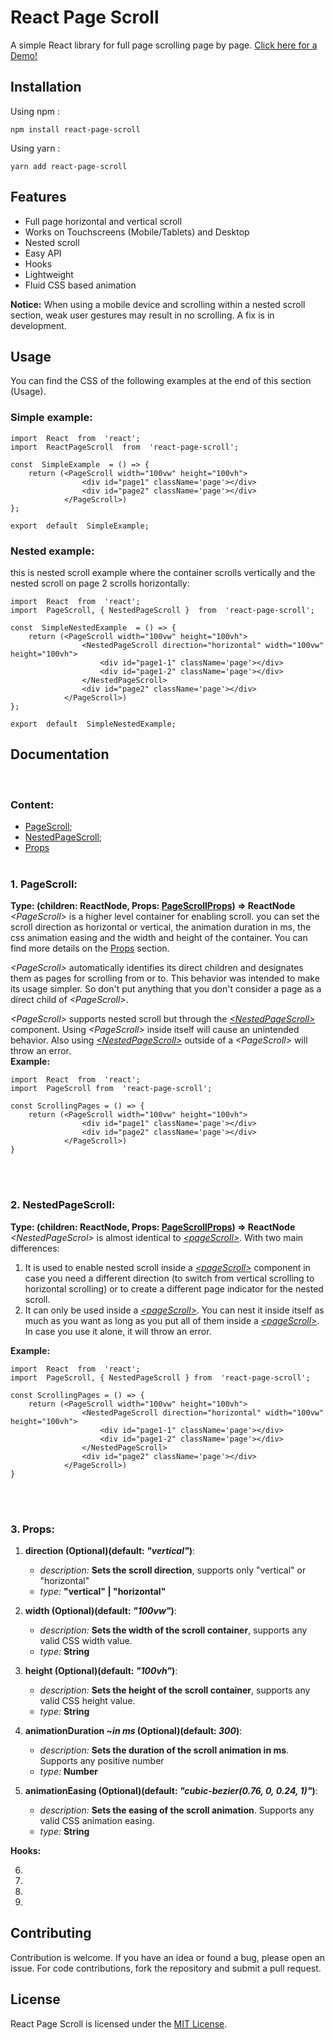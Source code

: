 # React Page Scroll

A simple React library for full page scrolling page by page.
[Click here for a Demo!](http://react-page-scroll-demo.s3-website-us-east-1.amazonaws.com/)

## Installation

Using npm :

    npm install react-page-scroll

Using yarn :

    yarn add react-page-scroll

## Features

- Full page horizontal and vertical scroll
- Works on Touchscreens (Mobile/Tablets) and Desktop
- Nested scroll
- Easy API
- Hooks
- Lightweight
- Fluid CSS based animation

**Notice:** When using a mobile device and scrolling within a nested scroll section, weak user gestures may result in no scrolling. A fix is in development.

## Usage

You can find the CSS of the following examples at the end of this section (Usage).

### Simple example:

    import  React  from  'react';
    import  ReactPageScroll  from  'react-page-scroll';

    const  SimpleExample  = () => {
        return (<PageScroll width="100vw" height="100vh">
    				<div id="page1" className='page'></div>
    				<div id="page2" className='page'></div>
    			</PageScroll>)
    };

    export  default  SimpleExample;

### Nested example:

this is nested scroll example where the container scrolls vertically and the nested scroll on page 2 scrolls horizontally:

    import  React  from  'react';
    import  PageScroll, { NestedPageScroll }  from  'react-page-scroll';

    const  SimpleNestedExample  = () => {
        return (<PageScroll width="100vw" height="100vh">
    				<NestedPageScroll direction="horizontal" width="100vw" height="100vh">
    					<div id="page1-1" className='page'></div>
    					<div id="page1-2" className='page'></div>
    				</NestedPageScroll>
    				<div id="page2" className='page'></div>
    			</PageScroll>)
    };

    export  default  SimpleNestedExample;

## Documentation

<br>

### Content:

- [PageScroll](#1-pagescroll);
- [NestedPageScroll](#2-pagescroll);
- [Props](#3-props)
  <br>
  <br>

### 1. PageScroll:

**Type: (children: ReactNode, Props: [PageScrollProps](#3-props)) => ReactNode**
<br>
_\<PageScroll>_ is a higher level container for enabling scroll. you can set the scroll direction as horizontal or vertical, the animation duration in ms, the css animation easing and the width and height of the container. You can find more details on the [Props](#3-props) section.

_\<PageScroll>_ automatically identifies its direct children and designates them as pages for scrolling from or to. This behavior was intended to make its usage simpler. So don't put anything that you don't consider a page as a direct child of _\<PageScroll>_.

_\<PageScroll>_ supports nested scroll but through the [_\<NestedPageScroll>_ ](#2-pagescroll)component. Using _\<PageScroll>_ inside itself will cause an unintended behavior. Also using [_\<NestedPageScroll>_](#2-pagescroll) outside of a _\<PageScroll>_ will throw an error.
<br>
**Example:**

    import  React  from  'react';
    import  PageScroll from  'react-page-scroll';

    const ScrollingPages = () => {
    	return (<PageScroll width="100vw" height="100vh">
    				<div id="page1" className='page'></div>
    				<div id="page2" className='page'></div>
    			</PageScroll>)
    }

<br><br>

### 2. NestedPageScroll:

**Type: (children: ReactNode, Props: [PageScrollProps](#3-props)) => ReactNode**
<br>
_\<NestedPageScrol>_ is almost identical to [_\<pageScroll>_](<(#1-pagescroll)>). With two main differences:

1.  It is used to enable nested scroll inside a [_\<pageScroll>_](<(#1-pagescroll)>) component in case you need a different direction (to switch from vertical scrolling to horizontal scrolling) or to create a different page indicator for the nested scroll.
2.  It can only be used inside a [_\<pageScroll>_](<(#1-pagescroll)>). You can nest it inside itself as much as you want as long as you put all of them inside a [_\<pageScroll>_](<(#1-pagescroll)>). In case you use it alone, it will throw an error.
    <br>

**Example:**

    import  React  from  'react';
    import  PageScroll, { NestedPageScroll } from  'react-page-scroll';

    const ScrollingPages = () => {
    	return (<PageScroll width="100vw" height="100vh">
    				<NestedPageScroll direction="horizontal" width="100vw" height="100vh">
    					<div id="page1-1" className='page'></div>
    					<div id="page1-2" className='page'></div>
    				</NestedPageScroll>
    				<div id="page2" className='page'></div>
    			</PageScroll>)
    }

<br><br>

### 3. Props:

1.  **direction (Optional)(default: _"vertical"_)**:

    - _description:_ **Sets the scroll direction**, supports only "vertical" or "horizontal"
    - _type:_ **"vertical" | "horizontal"**

2.  **width (Optional)(default: _"100vw"_)**:

    - _description:_ **Sets the width of the scroll container**, supports any valid CSS width value.
    - _type:_ **String**

3.  **height (Optional)(default: _"100vh"_)**:

    - _description:_ **Sets the height of the scroll container**, supports any valid CSS height value.
    - _type:_ **String**

4.  **animationDuration _~in ms_ (Optional)(default: _300_)**:

    - _description:_ **Sets the duration of the scroll animation in ms**. Supports any positive number
    - _type:_ **Number**

5.  **animationEasing (Optional)(default: _"cubic-bezier(0.76, 0, 0.24, 1)"_)**:
    - _description:_ **Sets the easing of the scroll animation**. Supports any valid CSS animation easing.
    - _type:_ **String**

**Hooks:**

6.
7.
8.
9.

## Contributing

Contribution is welcome. If you have an idea or found a bug, please open an issue. For code contributions, fork the repository and submit a pull request.

## License

React Page Scroll is licensed under the [MIT License](https://github.com/openai/react-page-scroll/blob/master/LICENSE).
